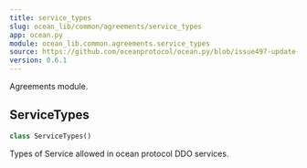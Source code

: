 ```yaml
---
title: service_types
slug: ocean_lib/common/agreements/service_types
app: ocean.py
module: ocean_lib.common.agreements.service_types
source: https://github.com/oceanprotocol/ocean.py/blob/issue497-update-docs/ocean_lib/common/agreements/service_types.py
version: 0.6.1
---
```

Agreements module.

## ServiceTypes

```python
class ServiceTypes()
```

Types of Service allowed in ocean protocol DDO services.

